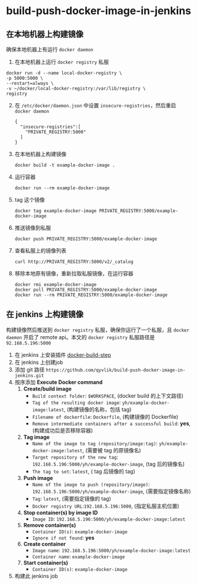 # build-push-docker-image-in-jenkins

## 在本地机器上构建镜像

确保本地机器上有运行 `docker daemon`

1. 在本地机器上运行 `docker registry` 私服
  ```
  docker run -d --name local-docker-registry \
  -p 5000:5000 \
  --restart=always \
  -v ~/docker/local-docker-registry:/var/lib/registry \
  registry
  ```
2. 在 `/etc/docker/daemon.json` 中设置 `insecure-registries`，然后重启 `docker daemon`
    ```
    {
      "insecure-registries":[
        "PRIVATE_REGISTRY:5000"
      ]
    }
    ```
3. 在本地机器上构建镜像
    ```
    docker build -t example-docker-image .
    ```
4. 运行容器
    ```
    docker run --rm example-docker-image
    ```
5. tag 这个镜像
    ```
    docker tag example-docker-image PRIVATE_REGISTRY:5000/example-docker-image
    ```
6. 推送镜像到私服
    ```
    docker push PRIVATE_REGISTRY:5000/example-docker-image
    ```
7. 查看私服上的镜像列表
    ```
    curl http://PRIVATE_REGISTRY:5000/v2/_catalog
    ```
8. 移除本地原有镜像，重新拉取私服镜像，在运行容器
    ```
    docker rmi example-docker-image
    docker pull PRIVATE_REGISTRY:5000/example-docker-image
    docker run --rm PRIVATE_REGISTRY:5000/example-docker-image
    ```
## 在 jenkins 上构建镜像

构建镜像然后推送到 `docker registry` 私服，确保你运行了一个私服，且 `docker daemon` 开启了 remote api。本文的 `docker registry` 私服路径是 `92.168.5.196:5000`

1. 在 jenkins 上安装插件 [docker-build-step](https://wiki.jenkins.io/display/JENKINS/Docker+build+step+plugin)
2. 在 jenkins 上创建job
3. 添加 git 路径 `https://github.com/qyvlik/build-push-docker-image-in-jenkins.git`
4. 按序添加 **Execute Docker command**
    1. **Create/build image**
        - `Build context folder`: `$WORKSPACE`, (docker build 的上下文路径)
        - `Tag of the resulting docker image`: `yh/example-docker-image:latest`, (构建镜像的名称，包括 tag)
        - `Filename of dockerfile`: `Dockerfile`, (构建镜像的 Dockerfile)
        - `Remove intermediate containers after a successful build`: **yes**, (构建成功后是否移除容器)
    2. **Tag image**
        - `Name of the image to tag (repository/image:tag)`: `yh/example-docker-image:latest`, (需要被 tag 的原镜像名)
        - `Target repository of the new tag`: `192.168.5.196:5000/yh/example-docker-image`, (tag 后的镜像名)
        - `The tag to set`: `latest`, ( tag 后镜像的 tag)
    3. **Push image**
        - `Name of the image to push (repository/image)`: `192.168.5.196:5000/yh/example-docker-image`, (需要指定镜像名称)
        - `Tag`: `latest`, (需要指定镜像的 tag)
        - `Docker registry URL`:`192.168.5.196:5000`, (指定私服主机位置)
    4. **Stop container(s) by image ID**
        - `Image ID`: `192.168.5.196:5000/yh/example-docker-image:latest`
    5. **Remove container(s)**
        - `Container ID(s)`: `example-docker-image`
        - `Ignore if not found`: **yes**
    6. **Create container**
        - `Image name`: `192.168.5.196:5000/yh/example-docker-image:latest`
        - `Container name`: `example-docker-image`
    7. **Start container(s)**
        - `Container ID(s)`: `example-docker-image`
5. 构建此 jenkins job

